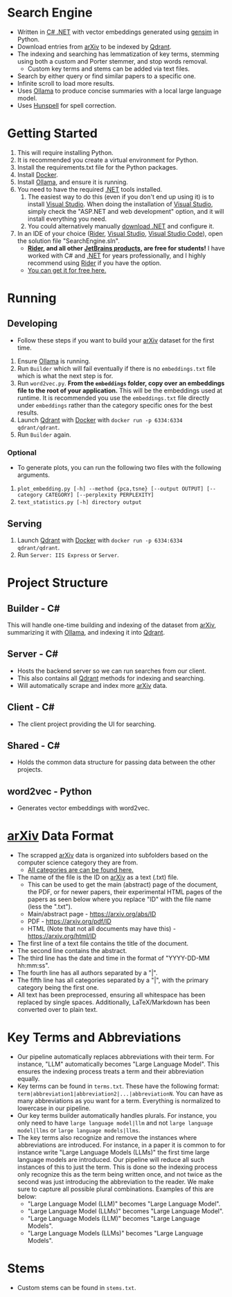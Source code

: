 ﻿# Search Engine

- Written in [C# .NET](https://dotnet.microsoft.com ".NET") with vector embeddings generated using [gensim](https://pypi.org/project/gensim) in Python.
- Download entries from [arXiv](https://arxiv.org "arXiv") to be indexed by [Qdrant](https://github.com/qdrant/qdrant "Qdrant").
- The indexing and searching has lemmatization of key terms, stemming using both a custom and Porter stemmer, and stop words removal.
    - Custom key terms and stems can be added via text files.
- Search by either query or find similar papers to a specific one.
- Infinite scroll to load more results.
- Uses [Ollama](https://ollama.com "Ollama") to produce concise summaries with a local large language model.
- Uses [Hunspell](https://hunspell.github.io) for spell correction.

# Getting Started

1. This will require installing Python.
2. It is recommended you create a virtual environment for Python.
3. Install the requirements.txt file for the Python packages.
4. Install [Docker](https://www.docker.com).
5. Install [Ollama](https://ollama.com "Ollama"), and ensure it is running.
6. You need to have the required [.NET](https://dotnet.microsoft.com ".NET") tools installed.
   1. The easiest way to do this (even if you don't end up using it) is to install [Visual Studio](https://visualstudio.microsoft.com "Visual Studio"). When doing the installation of [Visual Studio](https://visualstudio.microsoft.com "Visual Studio"), simply check the "ASP.NET and web development" option, and it will install everything you need.
   2. You could alternatively manually [download .NET](https://dotnet.microsoft.com/en-us/download ".NET Download") and configure it.
7. In an IDE of your choice ([Rider](https://www.jetbrains.com/rider "Rider"), [Visual Studio](https://visualstudio.microsoft.com "Visual Studio"), [Visual Studio Code](https://code.visualstudio.com "VS Code")), open the solution file "SearchEngine.sln".
   - **[Rider](https://www.jetbrains.com/rider "Rider"), and all other [JetBrains products](https://www.jetbrains.com), are free for students!** I have worked with C# and [.NET](https://dotnet.microsoft.com ".NET") for years professionally, and I highly recommend using [Rider](https://www.jetbrains.com/rider "Rider") if you have the option.
   - [You can get it for free here.](https://www.jetbrains.com/shop/eform/students "JetBrains Students")

# Running

## Developing

- Follow these steps if you want to build your [arXiv](https://arxiv.org "arXiv") dataset for the first time.
1. Ensure [Ollama](https://ollama.com "Ollama") is running.
2. Run ``Builder`` which will fail eventually if there is no ``embeddings.txt`` file which is what the next step is for.
3. Run ``word2vec.py``. **From the ``embeddings`` folder, copy over an embeddings file to the root of your application.** This will be the embeddings used at runtime. It is recommended you use the ``embeddings.txt`` file directly under ``embeddings`` rather than the category specific ones for the best results.
4. Launch [Qdrant](https://github.com/qdrant/qdrant "Qdrant") with [Docker](https://www.docker.com) with ``docker run -p 6334:6334 qdrant/qdrant``.
5. Run ``Builder`` again.

### Optional

- To generate plots, you can run the following two files with the following arguments.
1. ``plot_embedding.py [-h] --method {pca,tsne} [--output OUTPUT] [--category CATEGORY] [--perplexity PERPLEXITY]``
2. ``text_statistics.py [-h] directory output``

## Serving

1. Launch [Qdrant](https://github.com/qdrant/qdrant "Qdrant") with [Docker](https://www.docker.com) with ``docker run -p 6334:6334 qdrant/qdrant``.
2. Run ``Server: IIS Express`` or ``Server``.

# Project Structure

## Builder - C#

This will handle one-time building and indexing of the dataset from [arXiv](https://arxiv.org "arXiv"), summarizing it with [Ollama](https://ollama.com "Ollama"), and indexing it into [Qdrant](https://github.com/qdrant/qdrant "Qdrant").

## Server - C#

- Hosts the backend server so we can run searches from our client.
- This also contains all [Qdrant](https://github.com/qdrant/qdrant "Qdrant") methods for indexing and searching.
- Will automatically scrape and index more [arXiv](https://arxiv.org "arXiv") data.

## Client - C#

- The client project providing the UI for searching.

## Shared - C#

- Holds the common data structure for passing data between the other projects.

## word2vec - Python

- Generates vector embeddings with word2vec.

# [arXiv](https://arxiv.org "arXiv") Data Format

- The scrapped [arXiv](https://arxiv.org "arXiv") data is organized into subfolders based on the computer science category they are from.
  - [All categories are can be found here.](https://arxiv.org/archive/cs "arXiv Computer Science Categories")
- The name of the file is the ID on [arXiv](https://arxiv.org "arXiv") as a text (.txt) file.
   - This can be used to get the main (abstract) page of the document, the PDF, or for newer papers, their experimental HTML pages of the papers as seen below where you replace "ID" with the file name (less the ".txt").
   - Main/abstract page - https://arxiv.org/abs/ID
  - PDF - https://arxiv.org/pdf/ID
  - HTML (Note that not all documents may have this) - https://arxiv.org/html/ID
- The first line of a text file contains the title of the document.
- The second line contains the abstract.
- The third line has the date and time in the format of "YYYY-DD-MM hh:mm:ss".
- The fourth line has all authors separated by a "|".
- The fifth line has all categories separated by a "|", with the primary category being the first one.
- All text has been preprocessed, ensuring all whitespace has been replaced by single spaces. Additionally, LaTeX/Markdown has been converted over to plain text.

# Key Terms and Abbreviations

- Our pipeline automatically replaces abbreviations with their term. For instance, "LLM" automatically becomes "Large Language Model". This ensures the indexing process treats a term and their abbreviation equally.
- Key terms can be found in ``terms.txt``. These have the following format: ``term|abbreviation1|abbreviation2|...|abbreviationN``. You can have as many abbreviations as you want for a term. Everything is normalized to lowercase in our pipeline.
- Our key terms builder automatically handles plurals. For instance, you only need to have ``large language model|llm`` and not ``large language model|llms`` or ``large language models|llms``.
- The key terms also recognize and remove the instances where abbreviations are introduced. For instance, in a paper it is common to for instance write "Large Language Models (LLMs)" the first time large language models are introduced. Our pipeline will reduce all such instances of this to just the term. This is done so the indexing process only recognize this as the term being written once, and not twice as the second was just introducing the abbreviation to the reader. We make sure to capture all possible plural combinations. Examples of this are below:
  - "Large Language Model (LLM)" becomes "Large Language Model".
  - "Large Language Model (LLMs)" becomes "Large Language Model".
  - "Large Language Models (LLM)" becomes "Large Language Models".
  - "Large Language Models (LLMs)" becomes "Large Language Models".

# Stems

- Custom stems can be found in ``stems.txt``.